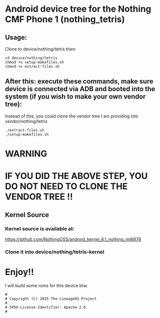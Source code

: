 # Android device tree for the Nothing CMF Phone 1 (nothing_tetris) 
## Usage:
Clone to device/nothing/tetris
then:

```
cd device/nothing/tetris
chmod +x setup-makefiles.sh
chmod +x extract-files.sh

```
## After this: execute these commands, make sure device is connected via ADB and booted into the system (if you wish to make your own vendor tree):
Instead of this, you could clone the vendor tree I am providing into vendor/nothing/tetris
```
./extract-files.sh
./setup-makefiles.sh

```
# WARNING 
# IF YOU DID THE ABOVE STEP, YOU DO NOT NEED TO CLONE THE VENDOR TREE !!

## Kernel Source
### Kernel source is available at:
https://github.com/NothingOSS/android_kernel_6.1_nothing_mt6878
### Clone it into device/nothing/tetris-kernel

# Enjoy!!
I will build some roms for this device btw.
```
#
# Copyright (C) 2025 The LineageOS Project
#
# SPDX-License-Identifier: Apache-2.0
#
```

